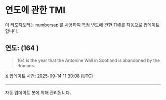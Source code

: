 
# 연도에 관한 TMI

이 리포지토리는 numbersapi를 사용하여 특정 년도에 관한 TMI를 자동으로 업데이트합니다.

## 연도: (164 )
> 164 is the year that the Antonine Wall in Scotland is abandoned by the Romans.

⏳ 업데이트 시간: 2025-09-14 11:30:08 (UTC)

---
자동 업데이트 봇에 의해 관리됩니다.
